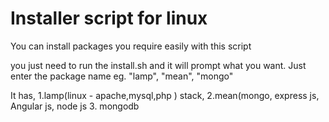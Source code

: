# Installer script for linux

You can install packages you require easily with this script

you just need to run the install.sh and it will prompt what you want.
Just enter the package name eg. "lamp", "mean", "mongo"

It has,
1.lamp(linux - apache,mysql,php ) stack, 
2.mean(mongo, express js, Angular js, node js
3. mongodb
